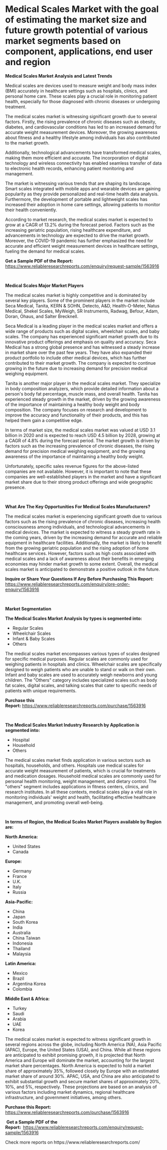 <p><h1>Medical Scales Market with the goal of estimating the market size and future growth potential of various market segments based on component, applications, end user and region</h1></p><p><strong>Medical Scales Market Analysis and Latest Trends</strong></p>
<p><p>Medical scales are devices used to measure weight and body mass index (BMI) accurately in healthcare settings such as hospitals, clinics, and personal home care. These scales play a crucial role in monitoring patient health, especially for those diagnosed with chronic diseases or undergoing treatment.</p><p>The medical scales market is witnessing significant growth due to several factors. Firstly, the rising prevalence of chronic diseases such as obesity, diabetes, and cardiovascular conditions has led to an increased demand for accurate weight measurement devices. Moreover, the growing awareness about fitness and a healthy lifestyle among individuals has also contributed to the market growth.</p><p>Additionally, technological advancements have transformed medical scales, making them more efficient and accurate. The incorporation of digital technology and wireless connectivity has enabled seamless transfer of data to electronic health records, enhancing patient monitoring and management.</p><p>The market is witnessing various trends that are shaping its landscape. Smart scales integrated with mobile apps and wearable devices are gaining popularity as they provide personalized and real-time health data analysis. Furthermore, the development of portable and lightweight scales has increased their adoption in home care settings, allowing patients to monitor their health conveniently.</p><p>According to market research, the medical scales market is expected to grow at a CAGR of 13.2% during the forecast period. Factors such as the increasing geriatric population, rising healthcare expenditure, and advancements in technology are expected to drive the market growth. Moreover, the COVID-19 pandemic has further emphasized the need for accurate and efficient weight measurement devices in healthcare settings, fueling the demand for medical scales.</p></p>
<p><strong>Get a Sample PDF of the Report:&nbsp;</strong> <a href="https://www.reliableresearchreports.com/enquiry/request-sample/1563916">https://www.reliableresearchreports.com/enquiry/request-sample/1563916</a></p>
<p>&nbsp;</p>
<p><strong>Medical Scales Major Market Players</strong></p>
<p><p>The medical scales market is highly competitive and is dominated by several key players. Some of the prominent players in the market include Seca Medical, Tanita, KERN & SOHN, Detecto, A&D, Health-O-Meter, Natus Medical, Shekel Scales, MyWeigh, SR Instruments, Radwag, Befour, Adam, Doran, Ohaus, and Salter Brecknell.</p><p>Seca Medical is a leading player in the medical scales market and offers a wide range of products such as digital scales, wheelchair scales, and baby scales. The company has experienced significant market growth due to its innovative product offerings and emphasis on quality and accuracy. Seca Medical has a strong global presence and has witnessed a steady increase in market share over the past few years. They have also expanded their product portfolio to include other medical devices, which has further contributed to their market growth. The company is expected to continue growing in the future due to increasing demand for precision medical weighing equipment.</p><p>Tanita is another major player in the medical scales market. They specialize in body composition analyzers, which provide detailed information about a person's body fat percentage, muscle mass, and overall health. Tanita has experienced steady growth in the market, driven by the growing awareness of the importance of maintaining a healthy body weight and body composition. The company focuses on research and development to improve the accuracy and functionality of their products, and this has helped them gain a competitive edge.</p><p>In terms of market size, the medical scales market was valued at USD 3.1 billion in 2020 and is expected to reach USD 4.5 billion by 2028, growing at a CAGR of 4.8% during the forecast period. The market growth is driven by factors such as the increasing prevalence of chronic diseases, the rising demand for precision medical weighing equipment, and the growing awareness of the importance of maintaining a healthy body weight.</p><p>Unfortunately, specific sales revenue figures for the above-listed companies are not available. However, it is important to note that these companies are well-established players in the market and have a significant market share due to their strong product offerings and wide geographic presence.</p></p>
<p>&nbsp;</p>
<p><strong>What Are The Key Opportunities For Medical Scales Manufacturers?</strong></p>
<p><p>The medical scales market is experiencing significant growth due to various factors such as the rising prevalence of chronic diseases, increasing health consciousness among individuals, and technological advancements in medical devices. The market is expected to witness a steady growth rate in the coming years, driven by the increasing demand for accurate and reliable equipment in healthcare facilities. Additionally, the market is likely to benefit from the growing geriatric population and the rising adoption of home healthcare services. However, factors such as high costs associated with medical scales and a lack of awareness about their benefits in emerging economies may hinder market growth to some extent. Overall, the medical scales market is anticipated to demonstrate a positive outlook in the future.</p></p>
<p><strong>Inquire or Share Your Questions If Any Before Purchasing This Report:</strong> <a href="https://www.reliableresearchreports.com/enquiry/pre-order-enquiry/1563916">https://www.reliableresearchreports.com/enquiry/pre-order-enquiry/1563916</a></p>
<p>&nbsp;</p>
<p><strong>Market Segmentation</strong></p>
<p><strong>The Medical Scales Market Analysis by types is segmented into:</strong></p>
<p><ul><li>Regular Scales</li><li>Wheelchair Scales</li><li>Infant & Baby Scales</li><li>Others</li></ul></p>
<p><p>The medical scales market encompasses various types of scales designed for specific medical purposes. Regular scales are commonly used for weighing patients in hospitals and clinics. Wheelchair scales are specifically designed to weigh patients who are unable to stand or walk on their own. Infant and baby scales are used to accurately weigh newborns and young children. The "Others" category includes specialized scales such as body fat scales, digital scales, and talking scales that cater to specific needs of patients with unique requirements.</p></p>
<p><strong>Purchase this Report:&nbsp;</strong><a href="https://www.reliableresearchreports.com/purchase/1563916">https://www.reliableresearchreports.com/purchase/1563916</a></p>
<p>&nbsp;</p>
<p><strong>The Medical Scales Market Industry Research by Application is segmented into:</strong></p>
<p><ul><li>Hospital</li><li>Household</li><li>Others</li></ul></p>
<p><p>The medical scales market finds application in various sectors such as hospitals, households, and others. Hospitals use medical scales for accurate weight measurement of patients, which is crucial for treatments and medication dosages. Household medical scales are commonly used for personal health monitoring, weight management, and dietary control. The "others" segment includes applications in fitness centers, clinics, and research institutes. In all these contexts, medical scales play a vital role in monitoring individuals' weight and health, facilitating effective healthcare management, and promoting overall well-being.</p></p>
<p>&nbsp;</p>
<p><strong>In terms of Region, the Medical Scales Market Players available by Region are:</strong></p>
<p>
    <p> <strong> North America: </strong>
        <ul>
            <li>United States</li>
            <li>Canada</li>
        </ul>
        </p> 
    <p> <strong> Europe: </strong>
        <ul>
            <li>Germany</li>
            <li>France</li>
            <li>U.K.</li>
            <li>Italy</li>
            <li>Russia</li>
        </ul>
        </p> 
    <p> <strong> Asia-Pacific: </strong>
        <ul>
            <li>China</li>
            <li>Japan</li>
            <li>South Korea</li>
            <li>India</li>
            <li>Australia</li>
            <li>China Taiwan</li>
            <li>Indonesia</li>
            <li>Thailand</li>
            <li>Malaysia</li>
        </ul>
        </p> 
    <p> <strong> Latin America: </strong>
        <ul>
            <li>Mexico</li>
            <li>Brazil</li>
            <li>Argentina Korea</li>
            <li>Colombia</li>
        </ul>
        </p> 
    <p> <strong> Middle East & Africa: </strong>
        <ul>
            <li>Turkey</li>
            <li>Saudi</li>
            <li>Arabia</li>
            <li>UAE</li>
            <li>Korea</li>
        </ul>
    </p>
    </p>
<p><p>The medical scales market is expected to witness significant growth in several regions across the globe, including North America (NA), Asia Pacific (APAC), Europe, the United States (USA), and China. While all these regions are anticipated to exhibit promising growth, it is projected that North America and Europe will dominate the market, accounting for the largest market share percentages. North America is expected to hold a market share of approximately 35%, followed closely by Europe with an estimated market share of around 30%. APAC, USA, and China are also anticipated to exhibit substantial growth and secure market shares of approximately 20%, 10%, and 5%, respectively. These projections are based on an analysis of various factors including market dynamics, regional healthcare infrastructure, and government initiatives, among others.</p></p>
<p><strong>Purchase this Report: </strong><a href="https://www.reliableresearchreports.com/purchase/1563916">https://www.reliableresearchreports.com/purchase/1563916</a></p>
<p>&nbsp;<strong>Get a Sample PDF of the Report:&nbsp;&nbsp;</strong><a href="https://www.reliableresearchreports.com/enquiry/request-sample/1563916">https://www.reliableresearchreports.com/enquiry/request-sample/1563916</a></p>
<p><strong></strong></p>
<p>Check more reports on https://www.reliableresearchreports.com/</p>